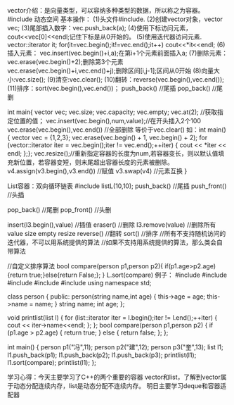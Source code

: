 vector介绍：是向量类型，可以容纳多种类型的数据，所以称之为容器。
#include<vector>
动态空间
基本操作：
(1)头文件#include<vector>.
(2)创建vector对象，vector<int> vec;
(3)尾部插入数字：vec.push_back(a);
(4)使用下标访问元素，cout<<vec[0]<<endl;记住下标是从0开始的。
(5)使用迭代器访问元素.
vector<int>::iterator it;
for(it=vec.begin();it!=vec.end();it++)
    cout<<*it<<endl;
(6)插入元素：    vec.insert(vec.begin()+i,a);在第i+1个元素前面插入a;
(7)删除元素：    vec.erase(vec.begin()+2);删除第3个元素
vec.erase(vec.begin()+i,vec.end()+j);删除区间[i,j-1];区间从0开始
(8)向量大小:vec.size();
(9)清空:vec.clear();
(10)翻转：reverse(vec.begin(),vec.end());
(11)排序：sort(vec.begin(),vec.end())；
push_back() //尾插
pop_back() //尾删

int main{
	vector<int> vec;
	vec.size;
	vec.capacity;
	vec.empty;
	vec.at(2); //获取指定位置的值；
	vec.insert(vec.begin(),num,value);//在开头插入2个100
	vec.erase(vec.begin(),vec.end())   //全部删除  等价于vec.clear()
	如：int main() {
		vector<int> vec = {1,2,3};
		vec.erase(vec.begin() + 1, vec.begin() + 2);
		for (vector<int>::iterator iter = vec.begin();iter != vec.end();++iter) { cout << *iter << endl; };};
	vec.resize();//重新指定容器的长度为num,若容器变长，则以默认值填充新位置，若容器变短，则末尾超出容器长度的元素被删除。
	v4.assign(v3.begin(),v3.end())  //赋值
	v3.swap(v4)  //元素互换
}


List容器：双向循环链表
#include<list>
list<int>L(10,10);
push_back()  //尾插
push_front() //头插

pop_back() //尾删
pop_front() //头删

insert(l3.begin(),value)  //插值
eraser() //删除
l3.remove(value)   //删除所有value
size
empty
resize
reverse() //翻转
sort() //排序
//所有不支持随机访问的迭代器，不可以用系统提供的算法
//如果不支持用系统提供的算法，那么类会自带算法

//自定义排序算法
bool compare(person p1,person p2){
if(p1.age>p2.age){return true;}else{return False;};
}
L.sort(compare)
例子：
#include<iostream>
#include<vector>
#include<Algorithm>
#include<list>
#include<string>
using namespace std;


class person {
public:
	person(string name,int age) {
		this->age = age;
		this->name = name;
	}
	string name;
	int age;
};

void printlist(list<person> l) {
	for (list<person>::iterator iter = l.begin();iter != l.end();++iter) {
		cout << iter->name<<endl;
	};
};
bool compare(person p1,person p2) {
	if (p1.age > p2.age) {
		return true;
	}
	else
	{
		return false;
	};
};

int main() {
	person p1("冯",11);
	person p2("建",12);
	person p3("奎",13);
	list<person> l1;
	l1.push_back(p1);
	l1.push_back(p2);
	l1.push_back(p3);
	printlist(l1);
	l1.sort(compare);
	printlist(l1);
};

学习心得：今天主要学习了C++的两个重要的容器 vector和list，了解到vector属于动态分配连续内存，list是动态分配不连续内存。
明日主要学习deque和容器适配器
